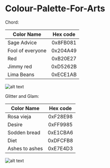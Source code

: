 # Colour-Palette-For-Arts

Chord:

| Color Name        | Hex code        |
| ----------------- |:---------------:|
| Sage Advice       | 0x8FB081        | 
| Fool of everyone  | 0x204A49        |   
| Red               | 0xB20E27        |   
| Jimmy red         | 0xD5262B        |
| Lima Beans        | 0xECE1AB        |


![alt text][chord-color-palette]

[chord-color-palette]: https://github.com/Sara-Ramco/Colour-Palette-For-Arts-/blob/master/chord-color-palette.png "Chord color palette"

Glitter and Glam:

| Color Name        | Hex code        |
| ----------------- |:---------------:|
| Rosa vieja        | 0xF28E98        | 
| Desire            | 0xFF9985        |   
| Sodden bread      | 0xE1CBA6        |   
| Diet              | 0xDFCFB8        |
| Ashes to ashes    | 0xE7E4D3        |

![alt text][glitter-glam-color-palette]

[glitter-glam-color-palette]:https://github.com/Sara-Ramco/Colour-Palette-For-Arts-/blob/master/glitter-glam-color-palette.png "Glitter+Glam color palette"
